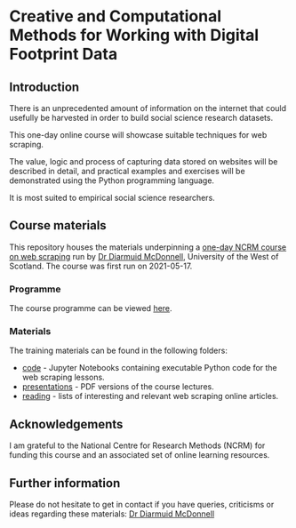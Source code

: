 # Creative and Computational Methods for Working with Digital Footprint Data

## Introduction

There is an unprecedented amount of information on the internet that could usefully be harvested in order to build social science research datasets.

This one-day online course will showcase suitable techniques for web scraping.

The value, logic and process of capturing data stored on websites will be described in detail, and practical examples and exercises will be demonstrated using the Python programming language.

It is most suited to empirical social science researchers.

## Course materials

This repository houses the materials underpinning a [one-day NCRM course on web scraping](https://www.ncrm.ac.uk/training/show.php?article=11232) run by [Dr Diarmuid McDonnell](https://www.uws.ac.uk/staff-directory/diarmuid-mcdonnell/), University of the West of Scotland. The course was first run on 2021-05-17.

### Programme

The course programme can be viewed [here](https://github.com/DiarmuidM/ncrm-web-scraping-to-build-social-research-data/ncrm-web-scraping-programme.pdf).

### Materials

The training materials can be found in the following folders:
* [code](./code) - Jupyter Notebooks containing executable Python code for the web scraping lessons.
* [presentations](./presentations) - PDF versions of the course lectures.
* [reading](./reading) - lists of interesting and relevant web scraping online articles.

## Acknowledgements

I am grateful to the National Centre for Research Methods (NCRM) for funding this course and an associated set of online learning resources.

## Further information

Please do not hesitate to get in contact if you have queries, criticisms or ideas regarding these materials: [Dr Diarmuid McDonnell](mailto:diarmuid.mcdonnell@uws.ac.uk)
